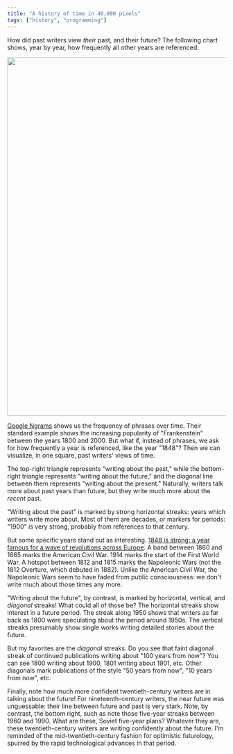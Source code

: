 ```yaml
---
title: "A history of time in 40,000 pixels"
tags: ["history", "programming"]
---
```


How did past writers view _their_ past, and their future?
The following chart shows, year by year, how frequently all other years are referenced:

<img src="{% link /assets/2018-12-18-ngram/all_english.png %}" style="width: 825px; height: 825px; image-rendering: pixelated"/>

[Google Ngrams](https://books.google.com/ngrams) shows us the frequency of phrases over time.
Their standard example shows the increasing popularity of "Frankenstein" between the years 1800 and 2000.
But what if, instead of phrases, we ask for how frequently a year is referenced, like the year "1848"?
Then we can visualize, in one square, past writers' views of time.

The top-right triangle represents "writing about the past,"
while the bottom-right triangle represents "writing about the future,"
and the diagonal line between them represents "writing about the present."
Naturally, writers talk more about past years than future,
but they write much more about the _recent_ past.

"Writing about the past" is marked by strong horizontal streaks:
years which writers write more about.
Most of them are decades, or markers for periods:
"1900" is very strong, probably from references to that century.

But some specific years stand out as interesting.
[1848 is strong: a year famous for a wave of revolutions across Europe](https://en.wikipedia.org/wiki/Revolutions_of_1848).
A band between 1860 and 1865 marks the American Civil War.
1914 marks the start of the First World War.
A hotspot between 1812 and 1815 marks the Napoleonic Wars
(not the 1812 Overture, which debuted in 1882).
Unlike the American Civil War,
the Napoleonic Wars seem to have faded from public consciousness:
we don't write much about those times any more.

"Writing about the future", by contrast,
is marked by horizontal, vertical, and _diagonal_ streaks!
What could all of those be?
The horizontal streaks show interest in a future period.
The streak along 1950 shows that
writers as far back as 1800 were speculating about the period around 1950s.
The vertical streaks presumably show single works writing detailed stories about the future.

But my favorites are the _diagonal_ streaks.
Do you see that faint diagonal streak of
continued publications writing about "100 years from now"?
You can see 1800 writing about 1900,
1801 writing about 1901, etc.
Other diagonals mark publications of the style
"50 years from now",
"10 years from now", etc.

Finally, note how much more confident twentieth-century writers are in talking about the future!
For nineteenth-century writers,
the near future was unguessable:
their line between future and past is very stark.
Note, by contrast, the bottom right,
such as note those five-year streaks between 1960 and 1990.
What are these, Soviet five-year plans?
Whatever they are,
these twentieth-century writers are writing confidently about the future.
I'm reminded of the mid-twentieth-century fashion for optimistic futurology,
spurred by the rapid technological advances in that period.